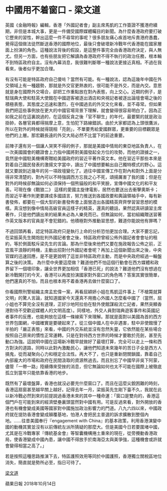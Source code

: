 # 中國用不着窗口 - 梁文道

英國《金融時報》編輯，香港「外國記者會」副主席馬凱的工作簽證不獲港府續期，非但是本城大事，更是一件備受國際媒體矚目的新聞。為什麼香港政府要打破它歷來的習性，幹出這麼一件不尋常的事呢？很多朋友痛心疾首地斥責港府愚蠢，覺得這個做法徒然斷送香港的國際地位，最後只會破壞新冷戰年代香港能在國家層面上扮演的角色。這種說法背後的假設，是這整件事完全由香港政府決定，與人無尤。但另一方面，也有些朋友把它解讀為香港政府不得不執行的政治任務，根本輪不到特區政府自主。沒有內幕消息，我很難判斷哪一種說法更接近真相。不過在我看來，後者似乎更加合理。

有沒有可能是特區政府自己傻咗？當然有可能。有一種說法，認為這幾年中國在外交領域上有一種趨勢，那就是外交官更熱衷的，很可能不是外交，而是內交。意思就是身在國際外交場合，卻把工作重點放在對內表態，向上交心。近期的例子，是駐瑞典大使和駐英大使館在中國遊客被逐出酒店和央視記者被逐出論壇會場之後的積極表態，其態度之迅速和激烈，在中國過去的外交文化來看，並不尋常。但如果我們把這些事例放在更大的中國官場背景下理解，就會變得很容易明白了。因為正如我之前在這裏說過的，在這個反貪之後「官不聊生」的年代，最要緊的就是政治掛帥，各層官員都得揣摩上意，生怕犯下路線錯誤。由於大家都認為上頭很鷹派，所以在對外的時候就得競相「亮劍」，不單要秀給愛國群眾，更重要的目標觀眾是他們的上層。那宏觀長遠的外交大局必然不比當下的前途重要。

前陣子還有另一個讓人哭笑不得的例子，那就是美國中情局的東亞地區負責人，在一次美國國會的聽證會上力指中國將對美國發起全方位的攻勢，而他的證據之一，竟然是中國駐美機構寄贈給美國政府的習近平著作英文本。他在習近平那些本來是對着自己國民發表的激揚文字當中，讀出了中國想要輸出自己獨特模式的野心。這就又要說到近幾年的另一項政壇變化了。過往中國宣傳工作在對內和對外上面是分得非常清楚的，對內可以不時強調西方忘我之心不死，頌揚厲害了我的國；但是在對外的時候卻無論如何必須保持一個熊貓般的和平笑臉，宣傳中國文化的和平友善。可現在像《戰狼二》 這樣的愛國主旋律電影，居然也要送出去衝擊奧斯卡；而習近平著作則更要譯成多國語言，努力推送到各國政要和輿論領袖手中，每有新書發佈，都要在一個大型的新書發佈會上面營造出各國精英齊齊學習習思想的模樣。真沒想到像中情局高級官員這樣子的精英，還真的聽話，果然認真研讀習主席著作，只是他們讀出來的結果未必為人樂見而已。但無論如何，當初組織贈送習著作英文版本的官員是不會犯錯的。他積極對外推動習思想，難道你能說他有罪嗎？

不過回頭再看，認定特區政府只是執行上命的分析恐怕更加合理。大家不要忘記，在梁振英先生開炮批判外國記者會之後，特區政府曾經公佈外國記者會會址的租約，等於側面駁斥梁先生的言論。那為什麼後來他們又要在施政報告公佈之前，正宜風平浪靜的時機，主動出招對付外國記者會呢？再加上這個新聞出來之後，中央官媒的迅速回應，是不是更說明了這並非特區政府主動，而是中央政府經過一輪盤算之後的決策。
為什麼中央要這麼做？難道他們不怕這個行動會在西方媒體和政界留下一個壞印象，讓全世界更加相信「香港已死」的說法？難道他們沒有想過在新冷戰開打的今天，香港可以再度扮演國家對外窗口的角色嗎？答案其實很簡單，他們還真的不怕，而且也根本用不着香港再去做什麼窗口了。

你看國際刑警組織主席孟宏偉一案，再看屈穎妍小姐在馬凱這件事上「不槍斃就算文明」的驚人言論，就知道國家今天還真不用擔心外國人怎麼看中國了（當然，屈小姐也不算完全沒有道理，正好沙地阿拉伯在駐外使館謀殺流亡記者，果然突顯香港對待不受歡迎媒體人的文明高度）。同樣地，外交人員對瑞典遊客事件和英國記者事件的反應，也能夠放在這樣一條線索下來理解。那就是面對以美國為首的西方世界包圍網，中國確實是要硬起來了。從三個中國人在中非遇害，駐中非使館慢了半拍的「嚴正表態」來看，中國的外交系統並沒有忽然失靈，它依然能在某些場合按照自己原來的慣性正常運轉。只是在對待西方世界的時候才要敢於亮劍，甚至先動口為強。這說明中國在這場新冷戰早就做好了最壞打算，完全可以走上一條和西方對決的道路，同時以此對內激勵民心，讓他們知道未來幾年的苦日子全是西方人搞鬼，從而凝聚向心力和穩定合法性。再大不了，也只是重新閉關鎖國，靠着自己內部龐大的市場和政府在民間汲取的資源熬過去。而且別忘了中國早非吳下阿蒙，儘管「一帶一路」陸續傳來受挫的消息，但它無論如何也太不可能在國際上被徹底孤立到當年只能依靠香港的地步。

既然有了最壞盤算，香港也就沒必要充什麼窗口了。而且在這麼尖銳困難的時刻，香港這扇窗甚至越早關上越好。記得去年一月，梁振英先生剛下臺不久，我就在此以新冷戰必然到來的前提說過香港未來的其中一種命運：「窗口是雙向的，香港這個門戶在可能到來的經濟壁壘裏頭當然對中國有用。可是反過來看，對外開放的香港也有機會變成美國等國家對中國施加政治影響力的門道。八九六四以來，中國政府就在提防香港會變成顛覆基地，怕港人會把民主普選的訴求擴散到整個內地。……往昔美國奉行『engagement with China』的基本政策，利用香港演變中國的動機其實並沒有以前傳統左派所猜疑的那麼大。但是美國今日若要圍堵中國，尤其是在冷戰專家『傳統基金會』等智囊機構捲土重來的現在，從旁攪動香港政局，使香港變成中國內患，讓中國不得放手於南海亞太與美爭強，這種機會或許就會變得相當之高了。」

若是按照這種思路推演下去，特區護照效用等同於中國護照，香港獨立關稅區地位消失，簡直就是勢所必至，指日可待了。



[梁文道](https://hk.lifestyle.appledaily.com/lifestyle/columnist/%E6%A2%81%E6%96%87%E9%81%93)

蘋果日報 2018年10月14日